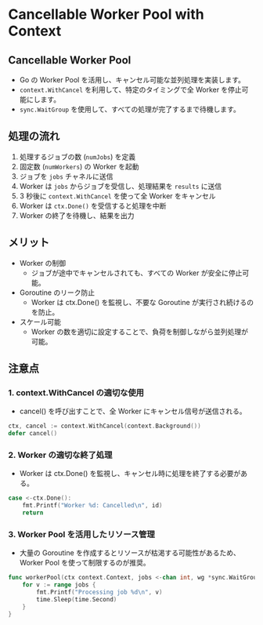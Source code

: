 # Cancellable Worker Pool with Context

## Cancellable Worker Pool

- Go の Worker Pool を活用し、キャンセル可能な並列処理を実装します。
- `context.WithCancel` を利用して、特定のタイミングで全 Worker を停止可能にします。
- `sync.WaitGroup` を使用して、すべての処理が完了するまで待機します。

## 処理の流れ

1. 処理するジョブの数 (`numJobs`) を定義
2. 固定数 (`numWorkers`) の Worker を起動
3. ジョブを `jobs` チャネルに送信
4. Worker は `jobs` からジョブを受信し、処理結果を `results` に送信
5. 3 秒後に `context.WithCancel` を使って全 Worker をキャンセル
6. Worker は `ctx.Done()` を受信すると処理を中断
7. Worker の終了を待機し、結果を出力

## メリット

- Worker の制御
  - ジョブが途中でキャンセルされても、すべての Worker が安全に停止可能。
- Goroutine のリーク防止
  - Worker は ctx.Done() を監視し、不要な Goroutine が実行され続けるのを防止。
- スケール可能
  - Worker の数を適切に設定することで、負荷を制御しながら並列処理が可能。

## 注意点

### 1. context.WithCancel の適切な使用

- cancel() を呼び出すことで、全 Worker にキャンセル信号が送信される。

```go
ctx, cancel := context.WithCancel(context.Background())
defer cancel()
```

### 2. Worker の適切な終了処理

- Worker は ctx.Done() を監視し、キャンセル時に処理を終了する必要がある。

```go
case <-ctx.Done():
    fmt.Printf("Worker %d: Cancelled\n", id)
    return
```

### 3. Worker Pool を活用したリソース管理

- 大量の Goroutine を作成するとリソースが枯渇する可能性があるため、Worker Pool を使って制限するのが推奨。

```go
func workerPool(ctx context.Context, jobs <-chan int, wg *sync.WaitGroup) {
    for v := range jobs {
        fmt.Printf("Processing job %d\n", v)
        time.Sleep(time.Second)
    }
}
```
